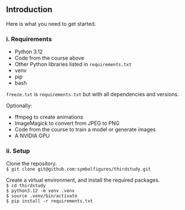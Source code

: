 ## Introduction

Here is what you need to get started.

### i. Requirements

- Python 3.12
- Code from the course above
- Other Python libraries listed in `requirements.txt`
- venv
- pip
- bash

`freeze.txt` is `requirements.txt` but with all dependencies and versions.

Optionally:

- ffmpeg to create animations
- ImageMagick to convert from JPEG to PNG
- Code from the course to train a model or generate images
- A NVIDIA GPU

### ii. Setup

Clone the repository.  
`$ git clone git@github.com:symbolfigures/thirdstudy.git`

Create a virtual environment, and install the required packages.  
`$ cd thirdstudy`  
`$ python3.12 -m venv .venv`  
`$ source .venv/bin/activate`  
`$ pip install -r requirements.txt`